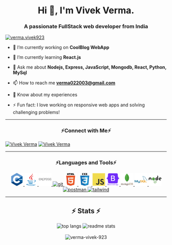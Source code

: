 <!-- <img align="right" src="https://visitor-badge.laobi.icu/badge?page_id=verma-vivek-923.verma-vivek-923" />

<h1 align="center">
    <img src="https://readme-typing-svg.herokuapp.com/?font=Righteous&size=35&center=true&vCenter=true&width=500&height=70&duration=4000&lines=Hi+There!+👋;+I'm+Vivek+Verma!;" />
</h1> -->
<h1 align="center">Hi 👋, I'm Vivek Verma.</h1>

<h3 align="center">A passionate FullStack web developer from <b>India</b></h3>
        <img src="https://mir-s3-cdn-cf.behance.net/project_modules/hd/06f21a161921919.63cd7887d0a70.gif" align="right" width="400" alt="" />
<p align="left"> <a href="https://instagram.com/verma.vivek923" target="blank"><img src="https://img.shields.io/instagram/follow/verma.vivek923?logo=instagram&style=for-the-badge" alt="verma.vivek923" /></a> </p>

- 🔭 I’m currently working on **CoolBlog WebApp**

- 🌱 I’m currently learning **React.js**

- 💬 Ask me about **Nodejs, Express, JavaScript, Mongodb, React, Python, MySql**

- 📫 How to reach me **verma022003@gmail.com**

- 📄 Know about my experiences

- ⚡ Fun fact: I love working on responsive web apps and solving challenging problems!

<hr>

<h3 align="center">⚡Connect with Me⚡</h3>
<p align="center">

<!-- <a href="https://twitter.com/vishalptdr02" target="blank"><img align="center" src="https://raw.githubusercontent.com/rahuldkjain/github-profile-readme-generator/master/src/images/icons/Social/twitter.svg" alt="vishalptdr02" height="30" width="40" />
</a> -->

<a href="https://www.linkedin.com/in/vivek-verma-v022003/" target="blank"><img align="center" src="https://raw.githubusercontent.com/rahuldkjain/github-profile-readme-generator/master/src/images/icons/Social/linked-in-alt.svg" alt="Vivek Verma" height="30" width="40" /></a> <a href="https://instagram.com/verma.vivek923" target="blank"><img align="center" src="https://raw.githubusercontent.com/rahuldkjain/github-profile-readme-generator/master/src/images/icons/Social/instagram.svg" alt="Vivek Verma" height="30" width="40" /></a>

</p>
<hr>
<h3 align="center">⚡Languages and Tools⚡</h3>

 <p align="center"> <a href="https://www.w3schools.com/cpp/" target="_blank" rel="noreferrer"> <img src="https://raw.githubusercontent.com/devicons/devicon/master/icons/cplusplus/cplusplus-original.svg" alt="cplusplus" width="40" height="40"/> </a>  <a href="https://www.java.com" target="_blank" rel="noreferrer"> <img src="https://raw.githubusercontent.com/devicons/devicon/master/icons/java/java-original.svg" alt="java" width="40" height="40"/> </a>   <a href="https://expressjs.com" target="_blank" rel="noreferrer"> <img src="https://raw.githubusercontent.com/devicons/devicon/master/icons/express/express-original-wordmark.svg" alt="express" width="40" height="40"/> </a>   <a href="https://git-scm.com/" target="_blank" rel="noreferrer"> <img src="https://www.vectorlogo.zone/logos/git-scm/git-scm-icon.svg" alt="git" width="40" height="40"/> </a>   <a href="https://www.w3.org/html/" target="_blank" rel="noreferrer"> <img src="https://raw.githubusercontent.com/devicons/devicon/master/icons/html5/html5-original-wordmark.svg" alt="html5" width="40" height="40"/> </a>  <a href="https://www.w3schools.com/css/" target="_blank" rel="noreferrer"> <img src="https://raw.githubusercontent.com/devicons/devicon/master/icons/css3/css3-original-wordmark.svg" alt="css3" width="40" height="40"/> </a>   <a href="https://developer.mozilla.org/en-US/docs/Web/JavaScript" target="_blank" rel="noreferrer"> <img src="https://raw.githubusercontent.com/devicons/devicon/master/icons/javascript/javascript-original.svg" alt="javascript" width="40" height="40"/> </a>
 <a href="https://getbootstrap.com" target="_blank" rel="noreferrer"> <img src="https://raw.githubusercontent.com/devicons/devicon/master/icons/bootstrap/bootstrap-plain-wordmark.svg" alt="bootstrap" width="40" height="40"/> </a>  <a href="https://www.mongodb.com/" target="_blank" rel="noreferrer"> <img src="https://raw.githubusercontent.com/devicons/devicon/master/icons/mongodb/mongodb-original-wordmark.svg" alt="mongodb" width="40" height="40"/> </a>  <a href="https://www.mysql.com/" target="_blank" rel="noreferrer"> <img src="https://raw.githubusercontent.com/devicons/devicon/master/icons/mysql/mysql-original-wordmark.svg" alt="mysql" width="40" height="40"/> </a> 
<a href="https://nodejs.org" target="_blank" rel="noreferrer"> <img src="https://raw.githubusercontent.com/devicons/devicon/master/icons/nodejs/nodejs-original-wordmark.svg" alt="nodejs" width="40" height="40"/> </a> 
<a href="https://postman.com" target="_blank" rel="noreferrer"> <img src="https://www.vectorlogo.zone/logos/getpostman/getpostman-icon.svg" alt="postman" width="40" height="40"/> </a> 
<a href="https://tailwindcss.com/" target="_blank" rel="noreferrer"> <img src="https://www.vectorlogo.zone/logos/tailwindcss/tailwindcss-icon.svg" alt="tailwind" width="40" height="40"/> </a> 
</p>
<hr>
<h2 align="center">⚡ Stats ⚡</h2>
<div align="center">
  <img width=330 src="https://github-readme-stats.vercel.app/api/top-langs/?username=verma-vivek-923&theme=dark&hide_border=false&include_all_commits=false&count_private=false&layout=compact" alt="top langs" />
  <img width=390 src="https://github-readme-stats.vercel.app/api?username=verma-vivek-923&theme=dark&hide_border=false&include_all_commits=false&count_private=false" alt="readme stats" />
  <br/>
   <br/> 
<img align="center" width=390 src="https://github-readme-streak-stats.herokuapp.com/?user=verma-vivek-923&theme=dark&hide_border=false" alt="verma-vivek-923" alt="streak stats"/>
</div>
